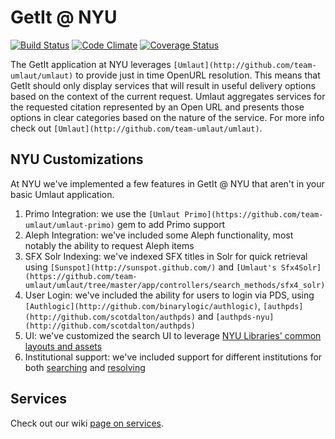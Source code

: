 # GetIt @ NYU

[![Build Status](https://travis-ci.org/NYULibraries/getit.png?branch=master)](https://travis-ci.org/NYULibraries/getit)
[![Code Climate](https://codeclimate.com/github/NYULibraries/getit.png)](https://codeclimate.com/github/NYULibraries/getit)
[![Coverage Status](https://coveralls.io/repos/NYULibraries/getit/badge.png?branch=master)](https://coveralls.io/r/NYULibraries/getit)
<!-- [![Dependency Status](https://gemnasium.com/NYULibraries/getit.png)](https://gemnasium.com/NYULibraries/getit) -->

The GetIt application at NYU leverages `[Umlaut](http://github.com/team-umlaut/umlaut)` to provide just in time OpenURL resolution. 
This means that GetIt should only display services that will result in useful delivery options based on the context of the current request.
Umlaut aggregates services for the requested citation represented by an Open URL and presents those options in clear categories based on 
the nature of the service.
For more info check out `[Umlaut](http://github.com/team-umlaut/umlaut)`.

## NYU Customizations
At NYU we've implemented a few features in GetIt @ NYU that aren't in your basic Umlaut application.

1.  Primo Integration: we use the `[Umlaut Primo](https://github.com/team-umlaut/umlaut-primo)` gem to add Primo support
2.  Aleph Integration: we've included some Aleph functionality, most notably the ability to request Aleph items
3.  SFX Solr Indexing: we've indexed SFX titles in Solr for quick retrieval using `[Sunspot](http://sunspot.github.com/)` and 
    `[Umlaut's Sfx4Solr](https://github.com/team-umlaut/umlaut/tree/master/app/controllers/search_methods/sfx4_solr)`
4.  User Login: we've included the ability for users to login via PDS, using `[Authlogic](http://github.com/binarylogic/authlogic)`, `[authpds](http://github.com/scotdalton/authpds)` and `[authpds-nyu](http://github.com/scotdalton/authpds)`
5.  UI: we've customized the search UI to leverage [NYU Libraries' common layouts and assets](https://github.com/NYULibraries/nyulibraries_assets)
6.  Institutional support: we've included support for different institutions for both [searching](https://github.com/NYULibraries/getit/blob/master/config/initializers/search_controller.rb)
    and [resolving](https://github.com/NYULibraries/getit/blob/master/app/controllers/umlaut_controller.rb#L157)

## Services
Check out our wiki [page on services](https://github.com/NYULibraries/getit/wiki/Services).